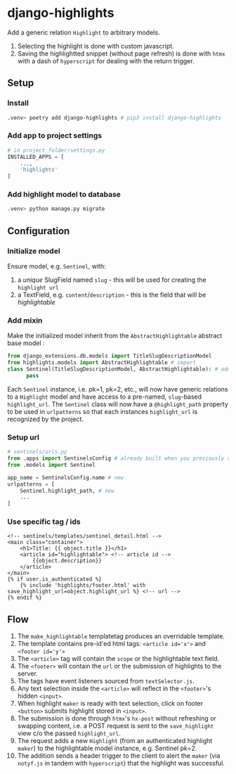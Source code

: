 # django-highlights

Add a generic relation `Highlight` to arbitrary models.

1. Selecting the highlight is done with custom javascript.
2. Saving the highlightted snippet (without page refresh) is done with `htmx` with a dash of `hyperscript` for dealing with the return trigger.

## Setup

### Install

```zsh
.venv> poetry add django-highlights # pip3 install django-highlights
```

### Add app to project settings

```python
# in project_folder/settings.py
INSTALLED_APPS = [
    ...,
    'highlights'
]
```

### Add highlight model to database

```zsh
.venv> python manage.py migrate
```

## Configuration

### Initialize model

Ensure model, e.g. `Sentinel`, with:

1. a _unique_ SlugField named `slug` - this will be used for creating the `highlight url`
2. a TextField, e.g. `content`/`description` - this is the field that will be _highlightable_

### Add mixin

Make the initialized model inherit from the `AbstractHighlightable` abstract base model :

```python
from django_extensions.db.models import TitleSlugDescriptionModel
from highlights.models import AbstractHighlightable # import
class Sentinel(TitleSlugDescriptionModel, AbstractHighlightable): # add
      pass
```

Each `Sentinel` instance, i.e. pk=1, pk=2, etc., will now have generic relations to a `Highlight` model and have access to a pre-named, `slug`-based `highlight_url`. The `Sentinel` class will now have a `@highlight_path` property to be used in `urlpatterns` so that each instances `highlight_url` is recognized by the project.

### Setup url

```python
# sentinels/urls.py
from .apps import SentinelsConfig # already built when you previously created `sentinels` via python manage.py startapp sentinels
from .models import Sentinel

app_name = SentinelsConfig.name # new
urlpatterns = [
    Sentinel.highlight_path, # new
    ...
]
```

### Use specific tag / ids

```jinja
<!-- sentinels/templates/sentinel_detail.html -->
<main class="container">
    <h1>Title: {{ object.title }}</h1>
    <article id="highlightable"> <!-- article id -->
        {{object.description}}
    </article>
</main>
{% if user.is_authenticated %}
    {% include 'highlights/footer.html' with save_highlight_url=object.highlight_url %} <!-- url -->
{% endif %}
```

## Flow

1. The `make_highlightable` templatetag produces an overridable template.
2. The template contains pre-id'ed html tags: `<article id='x'>` and `<footer id='y'>`
3. The `<article>` tag will contain the `scope` or the highlightable text field.
4. The `<footer>` will contain the `url` or the submission of highlights to the server.
5. The tags have event listeners sourced from `textSelector.js`.
6. Any text selection inside the `<article>` will reflect in the `<footer>`'s hidden `<input>`.
7. When highlight `maker` is ready with text selection, click on footer `<button>` submits highlight stored in `<input>`.
8. The submission is done through `htmx`'s `hx-post` without refreshing or swapping content, i.e. a POST request is sent to the `save_highlight` view c/o the passed `highlight_url`.
9. The request adds a new `Highlight` (from an authenticated highlight `maker`) to the highlightable model instance, e.g. Sentinel pk=2.
10. The addition sends a header trigger to the client to alert the `maker` (via `notyf.js` in tandem with `hyperscript`) that the highlight was successful.
